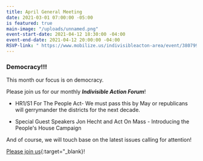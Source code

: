 ```yaml
---
title: April General Meeting
date: 2021-03-01 07:00:00 -05:00
is featured: true
main-image: "/uploads/unnamed.png"
event-start-date: 2021-04-12 18:30:00 -04:00
event-end-date: 2021-04-12 20:00:00 -04:00
RSVP-link: " https://www.mobilize.us/indivisibleacton-area/event/380799/"
---
```


### Democracy!!!

This month our focus is on democracy.

Please join us for our monthly ***Indivisible Action Forum***!

* HR1/S1 For The People Act- We must pass this by May or republicans will gerrymander the districts for the next decade.

* Special Guest Speakers Jon Hecht and Act On Mass - Introducing the People's House Campaign

And of course, we will touch base on the latest issues calling for attention!

[Please join us]( https://www.mobilize.us/indivisibleacton-area/event/380799/){:target="_blank}!